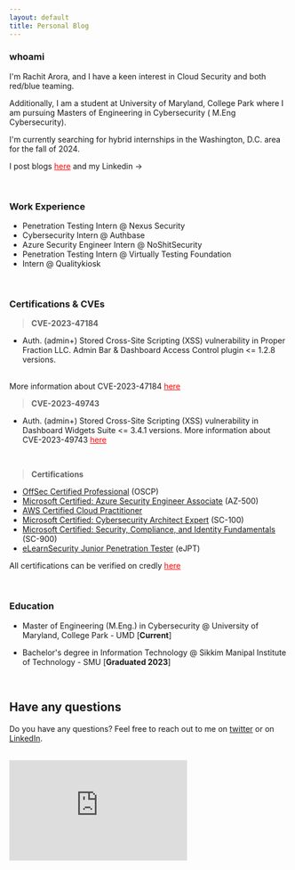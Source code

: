 ```yaml
---
layout: default
title: Personal Blog
---
```


### whoami

I'm Rachit Arora, and I have a keen interest in Cloud Security and both red/blue teaming.

Additionally, I am a student at University of Maryland, College Park where I am pursuing Masters of Engineering in Cybersecurity ( M.Eng Cybersecurity).

I'm currently searching for hybrid internships in the Washington, D.C. area for the fall of 2024.

I post blogs <a href="/blog" style="color:red;" rel="noopener">here</a>  and my  Linkedin -> <a href="#" class="fa fa-linkedin" href = "https://www.linkedin.com/in/rach1tarora/" target="_blank" rel="noopener" ></a> &nbsp; 

<!-- Add icon library -->
<link rel="stylesheet" href="https://cdnjs.cloudflare.com/ajax/libs/font-awesome/4.7.0/css/font-awesome.min.css">



<br>

### Work Experience

* Penetration Testing Intern @ Nexus Security
* Cybersecurity Intern @ Authbase
* Azure Security Engineer Intern @ NoShitSecurity
* Penetration Testing Intern @ Virtually Testing Foundation
* Intern @ Qualitykiosk

<br>


### Certifications & CVEs

> **CVE-2023-47184**

* Auth. (admin+) Stored Cross-Site Scripting (XSS) vulnerability in Proper Fraction LLC. Admin Bar & Dashboard Access Control plugin <= 1.2.8 versions. 
<br>
More information about CVE-2023-47184 <a href="https://www.cve.org/CVERecord?id=CVE-2023-47184" style="color:red;" rel="noopener">here</a> 


> **CVE-2023-49743**

* Auth. (admin+) Stored Cross-Site Scripting (XSS) vulnerability in Dashboard Widgets Suite <= 3.4.1 versions. 
More information about CVE-2023-49743 <a href="https://www.cve.org/CVERecord?id=CVE-2023-49743" style="color:red;" rel="noopener">here</a> 

<br> 

> **Certifications**

- [OffSec Certified Professional](https://www.credential.net/57148f07-f47e-497e-b34f-bb60c6ee28c3#gs.4w8fyh%5C) (OSCP)
- [Microsoft Certified: Azure Security Engineer Associate](https://www.credly.com/badges/1c258de3-a8dc-4586-b6a9-ff4d3a53c9b7) (AZ-500)
- [AWS Certified Cloud Practitioner](https://www.credly.com/badges/5d3ea344-ecf2-4e1e-82ed-ab175733dc48)
- [Microsoft Certified: Cybersecurity Architect Expert](https://www.credly.com/badges/fcfbfadf-81a1-490a-85c0-73ed7d2cebb5) (SC-100)
- [Microsoft Certified: Security, Compliance, and Identity Fundamentals](https://www.credly.com/badges/5b111be7-2ec8-441b-b77a-dbc61460dc7c) (SC-900)
- [eLearnSecurity Junior Penetration Tester](https://verified.elearnsecurity.com/certificates/f61e9c01-e250-4faa-99cb-869382a47ccd) (eJPT)

All certifications can be verified on credly <a href="https://www.credly.com/users/rachit-arora.6027f270" style="color:red;" rel="noopener">here</a>


<br>

### Education

* Master of Engineering (M.Eng.) in Cybersecurity @ University of Maryland, College Park - UMD [**Current**]

* Bachelor's degree in Information Technology @ Sikkim Manipal Institute of Technology - SMU [**Graduated 2023**]

<br>

## Have any questions
Do you have any questions? Feel free to reach out to me on [twitter](https://twitter.com/rach1tarora) or on [LinkedIn](https://www.linkedin.com/in/rach1tarora/).

<br>


<iframe width="320" height="180" src="https://www.youtube.com/embed/M5VXCixTdEg?si=JEFXdRGTcgZeJsed" title="YouTube video player" frameborder="0" allow="accelerometer; autoplay; clipboard-write; encrypted-media; gyroscope; picture-in-picture; web-share" allowfullscreen></iframe>